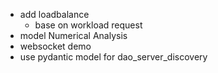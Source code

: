 

- add loadbalance
  - base on workload request
- model Numerical Analysis
- websocket demo
- use pydantic model for dao_server_discovery




